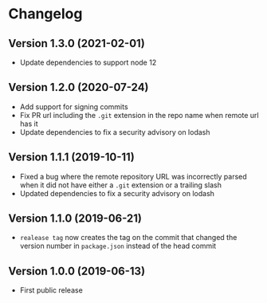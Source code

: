 # Changelog

## Version 1.3.0 (2021-02-01)

- Update dependencies to support node 12

## Version 1.2.0 (2020-07-24)

- Add support for signing commits
- Fix PR url including the `.git` extension in the repo name when remote
  url has it
- Update dependencies to fix a security advisory on lodash

## Version 1.1.1 (2019-10-11)

- Fixed a bug where the remote repository URL was incorrectly parsed when it
  did not have either a `.git` extension or a trailing slash
- Updated dependencies to fix a security advisory on lodash

## Version 1.1.0 (2019-06-21)

- `realease tag` now creates the tag on the commit that changed the version
  number in `package.json` instead of the head commit

## Version 1.0.0 (2019-06-13)

- First public release
